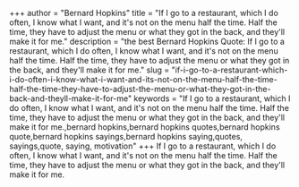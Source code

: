 +++
author = "Bernard Hopkins"
title = "If I go to a restaurant, which I do often, I know what I want, and it's not on the menu half the time. Half the time, they have to adjust the menu or what they got in the back, and they'll make it for me."
description = "the best Bernard Hopkins Quote: If I go to a restaurant, which I do often, I know what I want, and it's not on the menu half the time. Half the time, they have to adjust the menu or what they got in the back, and they'll make it for me."
slug = "if-i-go-to-a-restaurant-which-i-do-often-i-know-what-i-want-and-its-not-on-the-menu-half-the-time-half-the-time-they-have-to-adjust-the-menu-or-what-they-got-in-the-back-and-theyll-make-it-for-me"
keywords = "If I go to a restaurant, which I do often, I know what I want, and it's not on the menu half the time. Half the time, they have to adjust the menu or what they got in the back, and they'll make it for me.,bernard hopkins,bernard hopkins quotes,bernard hopkins quote,bernard hopkins sayings,bernard hopkins saying,quotes, sayings,quote, saying, motivation"
+++
If I go to a restaurant, which I do often, I know what I want, and it's not on the menu half the time. Half the time, they have to adjust the menu or what they got in the back, and they'll make it for me.
